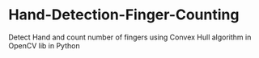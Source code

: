 # Hand-Detection-Finger-Counting
Detect Hand and count number of fingers using Convex Hull algorithm in OpenCV lib in Python
